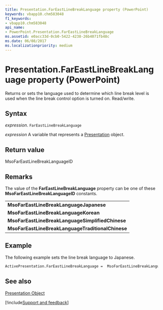 ```yaml
---
title: Presentation.FarEastLineBreakLanguage property (PowerPoint)
keywords: vbapp10.chm583048
f1_keywords:
- vbapp10.chm583048
api_name:
- PowerPoint.Presentation.FarEastLineBreakLanguage
ms.assetid: e0acc33d-0cb0-5422-4238-26b4071fb48c
ms.date: 06/08/2017
ms.localizationpriority: medium
---
```



# Presentation.FarEastLineBreakLanguage property (PowerPoint)

Returns or sets the language used to determine which line break level is used when the line break control option is turned on. Read/write.


## Syntax

_expression_. `FarEastLineBreakLanguage`

_expression_ A variable that represents a [Presentation](PowerPoint.Presentation.md) object.


## Return value

MsoFarEastLineBreakLanguageID


## Remarks

The value of the **FarEastLineBreakLanguage** property can be one of these **MsoFarEastLineBreakLanguageID** constants.


||
|:-----|
|**MsoFarEastLineBreakLanguageJapanese**|
|**MsoFarEastLineBreakLanguageKorean**|
|**MsoFarEastLineBreakLanguageSimplifiedChinese**|
|**MsoFarEastLineBreakLanguageTraditionalChinese**|

## Example

The following example sets the line break language to Japanese.


```vb
ActivePresentation.FarEastLineBreakLanguage =  MsoFarEastLineBreakLanguageJapanese
```


## See also


[Presentation Object](PowerPoint.Presentation.md)

[!include[Support and feedback](~/includes/feedback-boilerplate.md)]